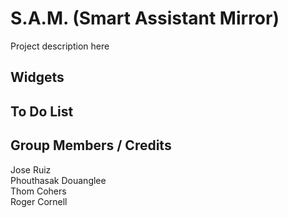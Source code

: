# S.A.M. (Smart Assistant Mirror)

Project description here

## Widgets

## To Do List

## Group Members / Credits
Jose Ruiz  
Phouthasak Douanglee  
Thom Cohers  
Roger Cornell
